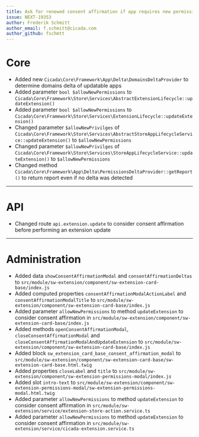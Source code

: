 ```yaml
---
title: Ask for renewed consent affirmation if app requires new permissions
issue: NEXT-19353
author: Frederik Schmitt
author_email: f.schmitt@cicada.com
author_github: fschmtt
---
```

# Core
* Added new `Cicada\Core\Framework\App\Delta\DomainsDeltaProvider` to determine domains delta of updatable apps 
* Added parameter `bool $allowNewPermissions` to `Cicada\Core\Framework\Store\Services\AbstractExtensionLifecycle::updateExtension()`
* Added parameter `bool $allowNewPermissions` to `Cicada\Core\Framework\Store\Services\ExtensionLifecycle::updateExtension()`
* Changed parameter `$allowNewPrivilges` of `Cicada\Core\Framework\Store\Services\AbstractStoreAppLifecycleService::updateExtension()` to `$allowNewPermissions`
* Changed parameter `$allowNewPrivilges` of `Cicada\Core\Framework\Store\Services\StoreAppLifecycleService::updateExtension()` to `$allowNewPermissions`
* Changed method `Cicada\Core\Framework\App\Delta\PermissionsDeltaProvider::getReport()` to return report even if no delta was detected
___
# API
* Changed route `api.extension.update` to consider consent affirmation before performing an extension update
___
# Administration
* Added data `showConsentAffirmationModal` and `consentAffirmationDeltas` to `src/module/sw-extension/component/sw-extension-card-base/index.js`
* Added computed properties `consentAffirmationModalActionLabel` and `consentAffirmationModalTitle` to `src/module/sw-extension/component/sw-extension-card-base/index.js`
* Added parameter `allowNewPermissions` to method `updateExtension` to consider consent affirmation in `src/module/sw-extension/component/sw-extension-card-base/index.js`
* Added methods `openConsentAffirmationModal`, `closeConsentAffirmationModal` and `closeConsentAffirmationModalAndUpdateExtension` to `src/module/sw-extension/component/sw-extension-card-base/index.js`
* Added block `sw_extension_card_base_consent_affirmation_modal` to `src/module/sw-extension/component/sw-extension-card-base/sw-extension-card-base.html.twig`
* Added properties `closeLabel` and `title` to `src/module/sw-extension/component/sw-extension-permissions-modal/index.js`
* Added slot `intro-text` to `src/module/sw-extension/component/sw-extension-permissions-modal/sw-extension-permissions-modal.html.twig`
* Added parameter `allowNewPermissions` to method `updateExtension` to consider consent affirmation in `src/module/sw-extension/service/extension-store-action.service.ts` 
* Added parameter `allowNewPermissions` to method `updateExtension` to consider consent affirmation in `src/module/sw-extension/service/cicada-extension.service.ts` 
